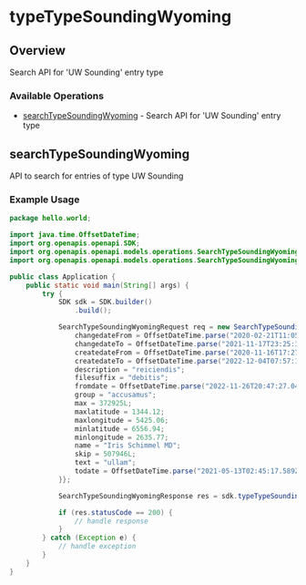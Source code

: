# typeTypeSoundingWyoming

## Overview

Search API for 'UW Sounding' entry type

### Available Operations

* [searchTypeSoundingWyoming](#searchtypesoundingwyoming) - Search API for 'UW Sounding' entry type

## searchTypeSoundingWyoming

API to search for entries of type UW Sounding

### Example Usage

```java
package hello.world;

import java.time.OffsetDateTime;
import org.openapis.openapi.SDK;
import org.openapis.openapi.models.operations.SearchTypeSoundingWyomingRequest;
import org.openapis.openapi.models.operations.SearchTypeSoundingWyomingResponse;

public class Application {
    public static void main(String[] args) {
        try {
            SDK sdk = SDK.builder()
                .build();

            SearchTypeSoundingWyomingRequest req = new SearchTypeSoundingWyomingRequest() {{
                changedateFrom = OffsetDateTime.parse("2020-02-21T11:05:43.092Z");
                changedateTo = OffsetDateTime.parse("2021-11-17T23:25:34.923Z");
                createdateFrom = OffsetDateTime.parse("2020-11-16T17:27:52.094Z");
                createdateTo = OffsetDateTime.parse("2022-12-04T07:57:15.879Z");
                description = "reiciendis";
                filesuffix = "debitis";
                fromdate = OffsetDateTime.parse("2022-11-26T20:47:27.046Z");
                group = "accusamus";
                max = 372925L;
                maxlatitude = 1344.12;
                maxlongitude = 5425.06;
                minlatitude = 6556.94;
                minlongitude = 2635.77;
                name = "Iris Schimmel MD";
                skip = 507946L;
                text = "ullam";
                todate = OffsetDateTime.parse("2021-05-13T02:45:17.589Z");
            }};            

            SearchTypeSoundingWyomingResponse res = sdk.typeTypeSoundingWyoming.searchTypeSoundingWyoming(req);

            if (res.statusCode == 200) {
                // handle response
            }
        } catch (Exception e) {
            // handle exception
        }
    }
}
```
